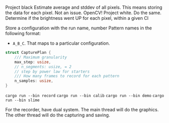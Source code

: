 Project black
Estimate average and stddev of all pixels. This means storing the data for each pixel. Not an issue. OpenCV!
Project white. Do the same.
Determine if the brightness went UP for each pixel, within a given CI

Store a configuration with the run name, number
Pattern names in the following format:
* `A_B_C`. That maps to a particular configuration.

```rust
struct CapturePlan {
    /// Maximum granularity
    max_step: usize,
    // n_segments: usize, = 2
    // step by power law for starters
    /// How many frames to record for each pattern
    n_samples: usize,
}
```

`cargo run --bin record`
`cargo run --bin calib`
`cargo run --bin demo`
`cargo run --bin slime`

For the recorder, have dual system. The main thread will do the graphics. The other thread will do the capturing and saving.
